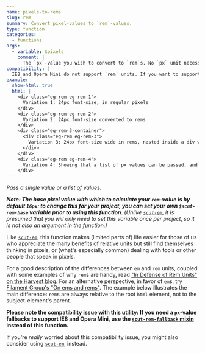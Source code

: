 ```yaml
---
name: pixels-to-rems
slug: rem
summary: Convert pixel-values to `rem`-values.
type: function
categories:
  - functions
args:
  - variable: $pixels
    comment: |
      The `px`-value you wish to convert to `rem`s. No `px` unit necessary (e.g. `20` is fine, so is `20px`). *Passing a list will result in a list of `rem` values* (see examples).
compatibility: |
  IE8 and Opera Mini do not support `rem` units. If you want to support these browsers you must provide a fallback in pixels &mdash; which Scut can do with the [`scut-rem-fallback` mixin](rem-fallback.html).
example:
  show-html: true
  html: |
    <div class="eg-rem eg-rem-1">
      Variation 1: 24px font-size, in regular pixels
    </div>
    <div class="eg-rem eg-rem-2">
      Variation 2: 24px font-size converted to rems
    </div>
    <div class="eg-rem-3-container">
      <div class="eg-rem eg-rem-3">
        Variation 3: 24px font-size wide in rems, nested inside a div with a font-size of 1000px. No effect!
      </div>
    </div>
    <div class="eg-rem eg-rem-4">
      Variation 4: Showing that a list of px values can be passed, and that the px unit is optional.
    </div>
---
```


*Pass a single value or a list of values.*

***Note: The base pixel value with which to calculate your `rem`-value is by default `16px`: to change this for your project, you can set your own `$scut-rem-base` variable prior to using this function***. *(Unlike [`scut-em`](em.html), it is presumed that you will only need to set this variable *once* per project, so it is not also an argument in the function.)*

Like [`scut-em`](em.html), this function makes (limited parts of) life easier for those of us who appreciate the many benefits of relative units but still find themselves thinking in pixels, or (what's especially common) dealing with tools or other people that speak in pixels.

For a good description of the differences between `em` and `rem` units, coupled with some examples of why `rem`s are handy, read ["In Defense of Rem Units" on the Harvest blog](http://techtime.getharvest.com/blog/in-defense-of-rem-units). For an alternative perspective, in favor of `em`s, try [Filament Group's  "On ems and rems"](http://filamentgroup.com/lab/on_ems_and_rems/). The example below illustrates the main difference: `rem`s are always relative to the root `html` element, not to the subject-element's parent.

**Please note the compatibility issue with this utility: If you need a `px`-value fallbacks to support IE8 and Opera Mini, use the [`scut-rem-fallback` mixin](rem-fallback.html) instead of this function.**

If you're *really* worried about this compatibility issue, you might also consider using [`scut-em`](em.html), instead.
